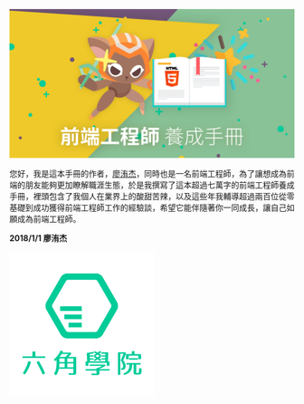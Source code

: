 ![](/assets/Artboard.png)

您好，我是這本手冊的作者，[廖洧杰](https://www.facebook.com/sfismy)，同時也是一名前端工程師，為了讓想成為前端的朋友能夠更加瞭解職涯生態，於是我撰寫了這本超過七萬字的前端工程師養成手冊，裡頭包含了我個人在業界上的酸甜苦辣，以及這些年我輔導超過兩百位從零基礎到成功獲得前端工程師工作的經驗談，希望它能伴隨著你一同成長，讓自己如願成為前端工程師。

**2018/1/1 廖洧杰**



[![](/assets/20040221Pcu2oNzdNH.png)](https://goo.gl/3V9RwG)

